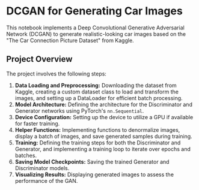# DCGAN for Generating Car Images

This notebook implements a Deep Convolutional Generative Adversarial Network (DCGAN) to generate realistic-looking car images based on the "The Car Connection Picture Dataset" from Kaggle.

## Project Overview

The project involves the following steps:

1.  **Data Loading and Preprocessing:** Downloading the dataset from Kaggle, creating a custom dataset class to load and transform the images, and setting up a DataLoader for efficient batch processing.
2.  **Model Architecture:** Defining the architecture for the Discriminator and Generator networks using PyTorch's `nn.Sequential`.
3.  **Device Configuration:** Setting up the device to utilize a GPU if available for faster training.
4.  **Helper Functions:** Implementing functions to denormalize images, display a batch of images, and save generated samples during training.
5.  **Training:** Defining the training steps for both the Discriminator and Generator, and implementing a training loop to iterate over epochs and batches.
6.  **Saving Model Checkpoints:** Saving the trained Generator and Discriminator models.
7.  **Visualizing Results:** Displaying generated images to assess the performance of the GAN.
